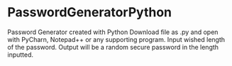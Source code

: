 # PasswordGeneratorPython
Password Generator created with Python
Download file as .py and open with PyCharn, Notepad++ or any supporting program.
 Input wished length of the password.
 Output will be a random secure password in the length inputted.
